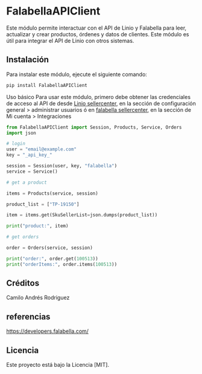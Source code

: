 # FalabellaAPIClient

Este módulo permite interactuar con el API de Linio y Falabella para leer, actualizar y crear productos, órdenes y datos de clientes. Este módulo es útil para integrar el API de Linio con otros sistemas.

## Instalación

Para instalar este módulo, ejecute el siguiente comando:

```bash
pip install FalabellaAPIClient
```

Uso básico
Para usar este módulo, primero debe obtener las credenciales de acceso al API de desde [Linio sellercenter](https://sellercenter.linio.com.co/), en la sección de configuración general > administrar usuarios ó en [falabella sellercenter](https://sellercenter.falabella.com/), en la sección de Mi cuenta > Integraciones

```python
from FalabellaAPIClient import Session, Products, Service, Orders
import json

# login
user = "email@example.com"
key = "_api_key_"

session = Session(user, key, "falabella")
service = Service()

# get a product

items = Products(service, session)

product_list = ["TP-19150"]

item = items.get(SkuSellerList=json.dumps(product_list))

print("product:", item)

# get orders

order = Orders(service, session)

print("order:", order.get(100513))
print("orderItems:", order.items(100513))

```

## Créditos

Camilo Andrés Rodriguez

## referencias

https://developers.falabella.com/

## Licencia

Este proyecto está bajo la Licencia [MIT].